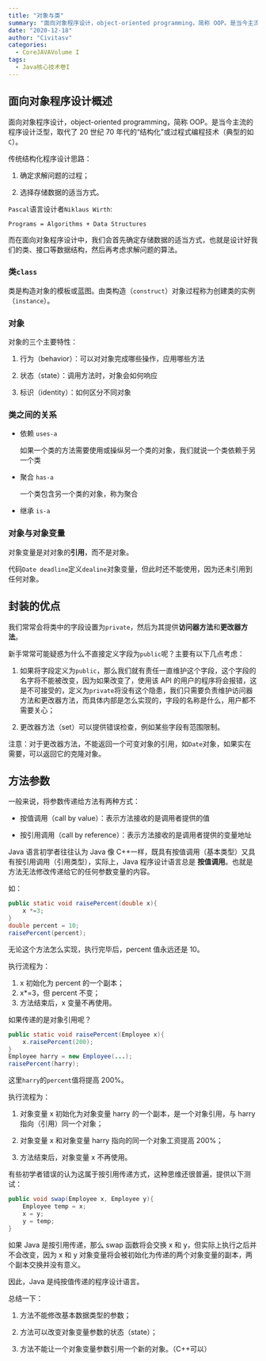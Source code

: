 ```yaml
---
title: "对象与类"
summary: "面向对象程序设计，object-oriented programming，简称 OOP。是当今主流的程序设计泛型，取代了 20 世纪 70 年代的“结构化”或过程式编程技术（典型的如`C`）"
date: "2020-12-18"
author: "Civitasv"
categories:
  - CoreJAVAVolume I
tags:
  - Java核心技术卷I
---
```


## 面向对象程序设计概述

面向对象程序设计，object-oriented programming，简称 OOP。是当今主流的程序设计泛型，取代了 20 世纪 70 年代的“结构化”或过程式编程技术（典型的如`C`）。

传统结构化程序设计思路：

1. 确定求解问题的过程；

2. 选择存储数据的适当方式。

`Pascal`语言设计者`Niklaus Wirth`:

`Programs = Algorithms + Data Structures`

而在面向对象程序设计中，我们会首先确定存储数据的适当方式，也就是设计好我们的类、接口等数据结构，然后再考虑求解问题的算法。

### 类`class`

类是构造对象的模板或蓝图。由类构造（`construct`）对象过程称为创建类的实例（`instance`）。

### 对象

对象的三个主要特性：

1. 行为（behavior）：可以对对象完成哪些操作，应用哪些方法

2. 状态（state）：调用方法时，对象会如何响应

3. 标识（identity）：如何区分不同对象

### 类之间的关系

- 依赖 `uses-a`

  如果一个类的方法需要使用或操纵另一个类的对象，我们就说一个类依赖于另一个类

- 聚合 `has-a`

  一个类包含另一个类的对象，称为聚合

- 继承 `is-a`

### 对象与对象变量

对象变量是对对象的**引用**，而不是对象。

代码`Date deadline`定义`dealine`对象变量，但此时还不能使用，因为还未引用到任何对象。

## 封装的优点

我们常常会将类中的字段设置为`private`，然后为其提供**访问器方法**和**更改器方法**。

新手常常可能疑惑为什么不直接定义字段为`public`呢？主要有以下几点考虑：

1. 如果将字段定义为`public`，那么我们就有责任一直维护这个字段，这个字段的名字将不能被改变，因为如果改变了，使用该 API 的用户的程序将会报错，这是不可接受的，定义为`private`将没有这个隐患，我们只需要负责维护访问器方法和更改器方法，而具体内部是怎么实现的，字段的名称是什么，用户都不需要关心；

2. 更改器方法（set）可以提供错误检查，例如某些字段有范围限制。

注意：对于更改器方法，不能返回一个可变对象的引用，如`Date`对象，如果实在需要，可以返回它的克隆对象。

## 方法参数

一般来说，将参数传递给方法有两种方式：

- 按值调用（call by value）：表示方法接收的是调用者提供的值

- 按引用调用（call by reference）：表示方法接收的是调用者提供的变量地址

Java 语言初学者往往认为 Java 像 C++一样，既具有按值调用（基本类型）又具有按引用调用（引用类型），实际上，Java 程序设计语言总是 **按值调用**。也就是方法无法修改传递给它的任何参数变量的内容。

如：

```java
public static void raisePercent(double x){
    x *=3;
}
double percent = 10;
raisePercent(percent);
```

无论这个方法怎么实现，执行完毕后，percent 值永远还是 10。

执行流程为：

1. x 初始化为 percent 的一个副本；
2. x\*=3，但 percent 不变；
3. 方法结束后，x 变量不再使用。

如果传递的是对象引用呢？

```java
public static void raisePercent(Employee x){
    x.raisePercent(200);
}
Employee harry = new Employee(...);
raisePercent(harry);
```

这里`harry`的`percent`值将提高 200%。

执行流程为：

1. 对象变量 x 初始化为对象变量 harry 的一个副本，是一个对象引用，与 harry 指向（引用）同一个对象；

2. 对象变量 x 和对象变量 harry 指向的同一个对象工资提高 200%；

3. 方法结束后，对象变量 x 不再使用。

有些初学者错误的认为这属于按引用传递方式，这种思维还很普遍，提供以下测试：

```java
public void swap(Employee x, Employee y){
    Employee temp = x;
    x = y;
    y = temp;
}
```

如果 Java 是按引用传递，那么 swap 函数将会交换 x 和 y，但实际上执行之后并不会改变，因为 x 和 y 对象变量将会被初始化为传递的两个对象变量的副本，两个副本交换并没有意义。

因此，Java 是纯按值传递的程序设计语言。

总结一下：

1. 方法不能修改基本数据类型的参数；

2. 方法可以改变对象变量参数的状态（state）；

3. 方法不能让一个对象变量参数引用一个新的对象。（C++可以）
